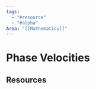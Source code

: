 ```yaml
---
tags:
  - "#resource"
  - "#alpha"
Area: "[[Mathematics]]"
---
```


# Phase Velocities


## Resources

